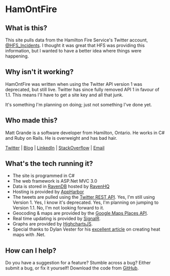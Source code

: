 # HamOntFire

## What is this?

This site pulls data from the Hamilton Fire Service's Twitter account, [@HFS_Incidents](https://twitter.com/HFS_Incidents). I thought it was great that HFS was providing this information, but I wanted to have a better idea where things were happening.

## Why isn't it working?

HamOntFire was written when using the Twitter API version 1 was deprecated, but still live. Twitter has since fully removed API 1 in favour of 1.1. This means I'll have to get a site key and all that junk.

It's something I'm planning on doing; just not something I've done yet.

## Who made this?

Matt Grande is a software developer from Hamilton, Ontario. He works in C# and Ruby on Rails. He is overweight and has bad hair.

[Twitter](https://twitter.com/mattgrande) | [Blog](http://mattgrande.com/) | [LinkedIn](http://www.linkedin.com/in/mattgrande) | [StackOverflow](http://stackoverflow.com/users/74727/matt-grande) | [Email](mailto:matt.grande@gmail.com)

## What's the tech running it?

* The site is programmed in C#
* The web framework is ASP.Net MVC 3.0
* Data is stored in [RavenDB](http://ravendb.net/) hosted by [RavenHQ](https://ravenhq.com/)
* Hosting is provided by [AppHarbor](https://appharbor.com/)
* The tweets are pulled using the [Twitter REST API](https://dev.twitter.com/docs/api/1/get/statuses/user_timeline). Yes, I'm still using Version 1. Yes, I know it's deprecated. Yes, I'm planning on jumping to Version 1.1. No, I'm not looking forward to it.
* Geocoding & maps are provided by the [Google Maps Places API](https://developers.google.com/maps/location-based-apps).
* Real time updating is provided by [SignalR](http://signalr.net/).
* Graphs are provided by [HighchartsJS](http://www.highcharts.com/).
* Special thanks to Dylan Vester for his [excellent article](http://dylanvester.com/post/Creating-Heat-Maps-with-NET-20-(C-Sharp).aspx) on creating heat maps with .Net.

## How can I help?

Do you have a suggestion for a feature? Stumble across a bug? Either submit a bug, or fix it yourself! Download the code from [GitHub](https://bitbucket.org/mattgrande/hamontfire).
